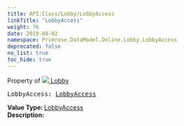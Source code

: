 ```yaml
---
title: API:Class/Lobby/LobbyAccess
linkTitle: "LobbyAccess"
weight: 76
date: 2019-08-02
namespace: Primrose.DataModel.Online.Lobby.LobbyAccess
deprecated: false
no_list: true
toc_hide: true
---
```

Property of <a href="/docs/api-reference/Class/Lobby"><img src="/icons/silk/default.png"/>&nbsp;Lobby</a>
<pre class="method-declaration">
LobbyAccess: <a class="type" href="/docs/api-reference/Enum/LobbyAccess">LobbyAccess</a></pre>
<b>Value Type: </b>
<a class="type" href="/docs/api-reference/Enum/LobbyAccess">LobbyAccess</a>
<br/>
<b>Description: </b>